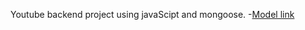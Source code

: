 Youtube backend project  using javaScipt and mongoose.
-[Model link](https://app.eraser.io/workspace/YtPqZ1VogxGy1jzIDkzj)